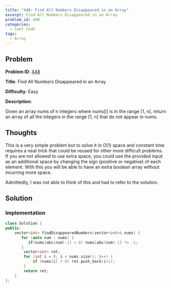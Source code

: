 ```yaml
---
title: "448: Find All Numbers Disappeared in an Array"
excerpt: Find All Numbers Disappeared in an Array
problem_id: 448 
categories:
  - Leet Code
tags:
  - Array
---
```


## Problem 

**Problem ID**: [448](https://leetcode.com/problems/find-all-numbers-disappeared-in-an-array/)

**Title**: Find All Numbers Disappeared in an Array

**Difficulty**: Easy 

**Description**:

Given an array nums of n integers where nums[i] is in the range [1, n], return an array of all the integers in the range [1, n] that do not appear in nums.

## Thoughts

This is a very simple problem but to solve it in O(1) space and constant time requires a neat trick that could be
reused for other more difficult problems. If you are not allowed to use extra space, you could use the provided input
as an additional space by changing the sign (positive or negative) of each element. With this you will be able to have
an extra boolean array without incurring more space.

Admittedly, I was not able to think of this and had to refer to the solution.

## Solution

### Implementation

```cpp
class Solution {
public:
    vector<int> findDisappearedNumbers(vector<int>& nums) {
       for (auto num : nums) {
          if(nums[abs(num)-1] > 0) nums[abs(num)-1] *= -1;
       } 
        vector<int> ret;
        for (int i = 0; i < nums.size(); i++) {
            if (nums[i] > 0) ret.push_back(i+1);
        }
        return ret;
    }
};
```
